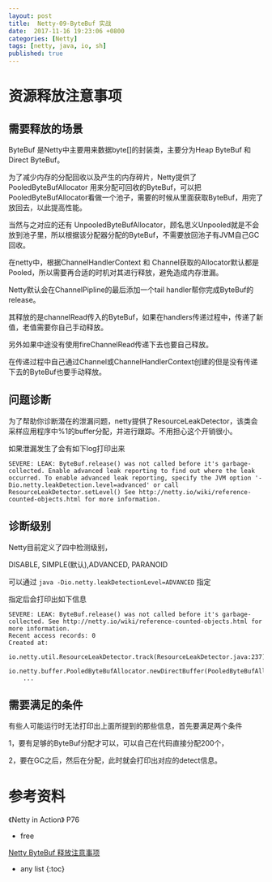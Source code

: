 ```yaml
---
layout: post
title:  Netty-09-ByteBuf 实战
date:  2017-11-16 19:23:06 +0800
categories: [Netty]
tags: [netty, java, io, sh]
published: true
---
```



# 资源释放注意事项

## 需要释放的场景

ByteBuf 是Netty中主要用来数据byte[]的封装类，主要分为Heap ByteBuf 和 Direct ByteBuf。

为了减少内存的分配回收以及产生的内存碎片，Netty提供了PooledByteBufAllocator 用来分配可回收的ByteBuf，可以把PooledByteBufAllocator看做一个池子，需要的时候从里面获取ByteBuf，用完了放回去，以此提高性能。

当然与之对应的还有 UnpooledByteBufAllocator，顾名思义Unpooled就是不会放到池子里，所以根据该分配器分配的ByteBuf，不需要放回池子有JVM自己GC回收。

在netty中，根据ChannelHandlerContext 和 Channel获取的Allocator默认都是Pooled，所以需要再合适的时机对其进行释放，避免造成内存泄漏。

Netty默认会在ChannelPipline的最后添加一个tail handler帮你完成ByteBuf的release。

其释放的是channelRead传入的ByteBuf，如果在handlers传递过程中，传递了新值，老值需要你自己手动释放。

另外如果中途没有使用fireChannelRead传递下去也要自己释放。

在传递过程中自己通过Channel或ChannelHandlerContext创建的但是没有传递下去的ByteBuf也要手动释放。

## 问题诊断

为了帮助你诊断潜在的泄漏问题，netty提供了ResourceLeakDetector，该类会采样应用程序中%1的buffer分配，并进行跟踪。不用担心这个开销很小。

如果泄漏发生了会有如下log打印出来

```
SEVERE: LEAK: ByteBuf.release() was not called before it's garbage-collected. Enable advanced leak reporting to find out where the leak occurred. To enable advanced leak reporting, specify the JVM option '-Dio.netty.leakDetection.level=advanced' or call ResourceLeakDetector.setLevel() See http://netty.io/wiki/reference-counted-objects.html for more information.
```

## 诊断级别

Netty目前定义了四中检测级别，

DISABLE, SIMPLE(默认),ADVANCED, PARANOID

可以通过 `java -Dio.netty.leakDetectionLevel=ADVANCED` 指定

指定后会打印出如下信息

```
SEVERE: LEAK: ByteBuf.release() was not called before it's garbage-collected. See http://netty.io/wiki/reference-counted-objects.html for more information.
Recent access records: 0
Created at:
	io.netty.util.ResourceLeakDetector.track(ResourceLeakDetector.java:237)
	io.netty.buffer.PooledByteBufAllocator.newDirectBuffer(PooledByteBufAllocator.java:331)
	...
```

## 需要满足的条件

有些人可能运行时无法打印出上面所提到的那些信息，首先要满足两个条件

1，要有足够的ByteBuf分配才可以，可以自己在代码直接分配200个，

2，要在GC之后，然后在分配，此时就会打印出对应的detect信息。

# 参考资料

《Netty in Action》 P76 

- free

[Netty ByteBuf 释放注意事项](https://blog.csdn.net/u012807459/article/details/77259869)

* any list
{:toc}


